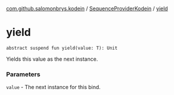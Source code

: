 [com.github.salomonbrys.kodein](../index.md) / [SequenceProviderKodein](index.md) / [yield](.)

# yield

`abstract suspend fun yield(value: T): Unit`

Yields this value as the next instance.

### Parameters

`value` - The next instance for this bind.